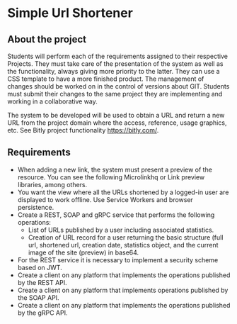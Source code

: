 # Simple Url Shortener

## About the project 
Students will perform each of the requirements assigned to their respective
Projects. They must take care of the presentation of the system as well as the functionality, always
giving more priority to the latter. They can use a CSS template to have a
more finished product. The management of changes should be worked on in the control of
versions about GIT. Students must submit their changes to the same project
they are implementing and working in a collaborative way.


The system to be developed will be used to obtain a URL and return a new URL
from the project domain where the access, reference, usage graphics,
etc. See Bitly project functionality https://bitly.com/.

## Requirements
- When adding a new link, the system must present a preview of the resource. You can see the following Microlinkhq or Link preview libraries, among others.
- You want the view where all the URLs shortened by a logged-in user are displayed to work offline. Use Service Workers and browser persistence.
- Create a REST, SOAP and gRPC service that performs the following operations:
    - List of URLs published by a user including associated statistics.
    - Creation of URL record for a user returning the basic structure (full url, shortened url, creation date, statistics object, and the current image of the site (preview) in base64.
- For the REST service it is necessary to implement a security scheme based on JWT.
- Create a client on any platform that implements the operations published by the REST API.
- Create a client on any platform that implements operations published by the SOAP API.
- Create a client on any platform that implements the operations published by the gRPC API.


